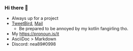 ### Hi there 👋

 - Always up for a project
 - [TweetBird][twitter], [Mail][mail]
     - Be prepared to be annoyed by my kotlin fangirling tho.
 - My https://pronoun.is/it
 - AsciiDoc > Markdown
 - Discord: nea89#0998
 
[twitter]: https://twitter.com/romangraef89
[mail]: mailto:hello@romangraef.com

<!--
**romangraef/romangraef** is a ✨ _special_ ✨ repository because its `README.md` (this file) appears on your GitHub profile.

Here are some ideas to get you started:

- 🔭 I’m currently working on ...
- 🌱 I’m currently learning ...
- 👯 I’m looking to collaborate on ...
- 🤔 I’m looking for help with ...
- 💬 Ask me about ...
- 📫 How to reach me: ...
- 😄 Pronouns: ...
- ⚡ Fun fact: ...
-->
